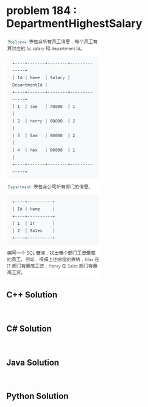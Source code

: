 
# problem 184 : DepartmentHighestSalary

<img src="https://github.com/Peefy/PeefyLeetCode/blob/master/doc/101-200/184.DepartmentHighestSalary/problem.png"/>

## C++ Solution

```c++



```

## C# Solution

```csharp



```

## Java Solution

```java



```

## Python Solution

```python



```


